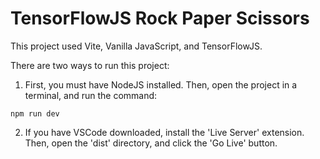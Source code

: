 # TensorFlowJS Rock Paper Scissors

This project used Vite, Vanilla JavaScript, and TensorFlowJS.

There are two ways to run this project:
1. First, you must have NodeJS installed. Then, open the project in a terminal, and run the command:
```
npm run dev
```

2. If you have VSCode downloaded, install the 'Live Server' extension. Then, open the 'dist' directory, and click the 'Go Live' button.
